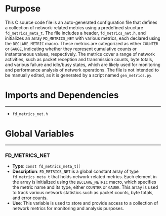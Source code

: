 # Purpose
This C source code file is an auto-generated configuration file that defines a collection of network-related metrics using a predefined structure `fd_metrics_meta_t`. The file includes a header, `fd_metrics_net.h`, and initializes an array `FD_METRICS_NET` with various metrics, each declared using the `DECLARE_METRIC` macro. These metrics are categorized as either `COUNTER` or `GAUGE`, indicating whether they represent cumulative counts or instantaneous values, respectively. The metrics cover a range of network activities, such as packet reception and transmission counts, byte totals, and various failure and idle/busy states, which are likely used for monitoring and performance analysis of network operations. The file is not intended to be manually edited, as it is generated by a script named `gen_metrics.py`.
# Imports and Dependencies

---
- `fd_metrics_net.h`


# Global Variables

---
### FD\_METRICS\_NET
- **Type**: `const fd_metrics_meta_t[]`
- **Description**: `FD_METRICS_NET` is a global constant array of type `fd_metrics_meta_t` that holds network-related metrics. Each element in the array is initialized using the `DECLARE_METRIC` macro, which specifies the metric name and its type, either `COUNTER` or `GAUGE`. This array is used to track various network statistics such as packet counts, byte totals, and error counts.
- **Use**: This variable is used to store and provide access to a collection of network metrics for monitoring and analysis purposes.



